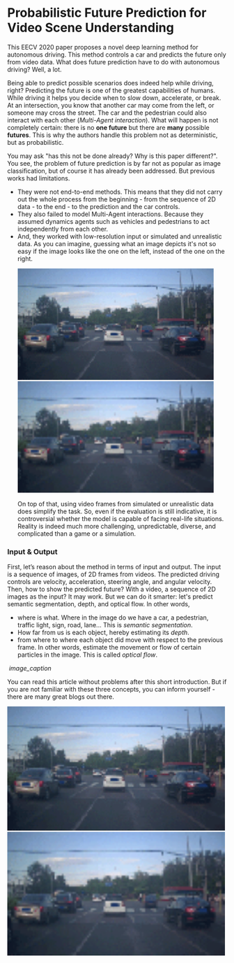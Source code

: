 # Probabilistic Future Prediction for Video Scene Understanding
This EECV 2020 paper proposes a novel deep learning method for autonomous driving. This method controls a car and predicts the future only from video data. What does future prediction have to do with autonomous driving? Well, a lot.
 
Being able to predict possible scenarios does indeed help while driving, right? Predicting the future is one of the greatest capabilities of humans. While driving it helps you decide when to slow down, accelerate, or break. At an intersection, you know that another car may come from the left, or someone may cross the street. The car and the pedestrian could also interact with each other (*Multi-Agent interaction*). What will happen is not completely certain: there is no **one future** but there are **many** possible **futures**. This is why the authors handle this problem not as deterministic, but as probabilistic.

You may ask "has this not be done already? Why is this paper different?". You see, the problem of future prediction is by far not as popular as image classification, but of course it has already been addressed.  But previous works had limitations.  
 * They were not end-to-end methods. This means that they did not carry out the whole process from the beginning - from the sequence of 2D data -  to the end - to the prediction and the car controls.  
 * They also failed to model Multi-Agent interactions. Because they assumed dynamics agents such as vehicles and pedestrians to act independently from each other.  
 * And, they worked with low-resolution input or simulated and unrealistic data. As you can imagine, guessing what an image depicts it's not so easy if the image looks like the one on the left, instead of the one on the right. <p float="right"> <img src="images/apolloscape_hr.png" width="450" /> <img src="images/apolloscape_lr.png" width="450" /> </p>
On top of that, using video frames from simulated or unrealistic data does simplify the task. So, even if the evaluation is still indicative, it is controversial whether the model is capable of facing real-life situations. Reality is indeed much more challenging, unpredictable, diverse, and complicated than a game or a simulation.

### Input & Output
First, let’s reason about the method in terms of input and output. The input is a sequence of images, of 2D frames from videos. The predicted driving controls are velocity, acceleration, steering angle, and angular velocity. Then, how to show the predicted future? With a video, a sequence of  2D images as the input?  It may work. But we can do it smarter: let's predict semantic segmentation, depth, and optical flow. In other words,
* where is what. Where in the image do we have a car, a pedestrian, traffic light, sign, road, lane... This is *semantic segmentation*.
* How far from us is each object, hereby estimating its *depth*.
* from where to where each object did move with respect to the previous frame.  In other words,  estimate the movement or flow of certain particles in the image. This is called *optical flow*. 
 <p> <img src="images/segmentation_depth_and_flow" alt>
    <em>image_caption</em>
</p>
You can read this article without problems after this short introduction. But if you are not familiar with these three concepts, you can inform yourself  - there are many great blogs out there.




<img src="images/apolloscape_hr.png" alt="drawing" width="500"/>   <img src="images/apolloscape_lr.png" alt="drawing" width="500"/> 
